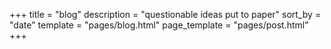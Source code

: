 +++
title = "blog"
description = "questionable ideas put to paper"
sort_by = "date"
template = "pages/blog.html"
page_template = "pages/post.html"
+++

